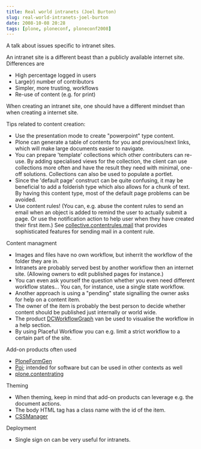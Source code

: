 ```yaml
---
title: Real world intranets (Joel Burton)
slug: real-world-intranets-joel-burton
date: 2008-10-08 20:28
tags: [plone, ploneconf, ploneconf2008]
---
```


A talk about issues specific to intranet sites.

An intranet site is a different beast than a publicly available
internet site. Differences are

- High percentage logged in users
- Large(r) number of contributors
- Simpler, more trusting, workflows
- Re-use of content (e.g. for print)

When creating an intranet site, one should have a different mindset
than when creating a internet site.

Tips related to content creation:

- Use the presentation mode to create "powerpoint" type content.
- Plone can generate a table of contents for you and previous/next
  links, which will make large documents easier to navigate.
- You can prepare 'template' collections which other contributers can
  re-use. By adding specialised views for the collection, the client
  can use collections more often and have the result they need with
  minimal, one-off solutions. Collections can also be used to populate
  a portlet.
- Since the 'default page' construct can be quite confusing, it may be
  beneficial to add a folderish type which also allows for a chunk of
  text. By having this content type, most of the default page problems
  can be avoided.
- Use content rules! (You can, e.g. abuse the content rules to send an
  email when an object is added to remind the user to actually submit
  a page. Or use the notification action to help user when they have
  created their first item.) See
  [collective.contentrules.mail](http://dev.plone.org/collective/browser/collective.contentrules.mail)
  that provides sophisticated features for sending mail in a content
  rule.

Content managment

- Images and files have no own workflow, but inherrit the workflow of
  the folder they are in.
- Intranets are probably served best by another workflow then an
  internet site. (Allowing owners to edit published pages for
  instance.)
- You can even ask yourself the question whether you even need
  different workflow states... You can, for instance, use a single
  state workflow.
- Another approach is using a "pending" state signalling the owner
  asks for help on a content item.
- The owner of the item is probably the best person to decide whether
  content should be published just internally or world wide.
- The product
  [DCWorkflowGraph](http://www.zope.org/Members/panjunyong/DCWorkflowGraph)
  van be used to visualise the workflow in a help section.
- By using Placeful Workflow you can e.g. limit a strict workflow to a
  certain part of the site.

Add-on products often used

- [PloneFormGen](http://plone.org/products/ploneformgen)
- [Poi](http://plone.org/products/poi); intended for software but can
  be used in other contexts as well
- [plone.contentrating](http://plone.org/products/plone-contentratings)

Theming

- When theming, keep in mind that add-on products can leverage
  e.g. the document actions.
- The body HTML tag has a class name with the id of the item.
- [CSSManager](http://plone.org/products/cssmanager)

Deployment

- Single sign on can be very useful for intranets.
